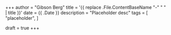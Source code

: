 +++
author = "Gibson Berg"
title = '{{ replace .File.ContentBaseName "-" " " | title }}'
date = {{ .Date }}
description = "Placeholder desc"
tags = [
    "placeholder",
]

draft = true
+++
